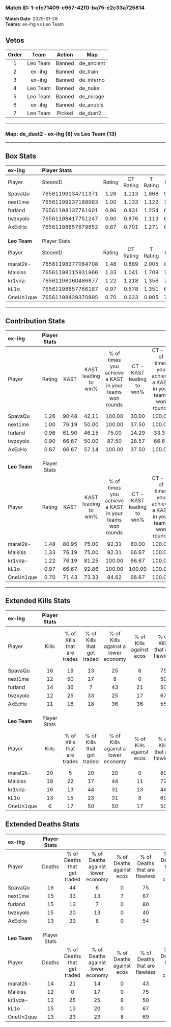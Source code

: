 ### Match ID: 1-cfe71409-c957-42f0-ba75-e2c33a725814  
**Match Date**: 2025-01-28  
**Teams**: ex-ihg vs Leo Team  

## Vetos  

| Order | Team | Action | Map |
| :---: | :--: | :----: | --- |
| 1 | Leo Team | Banned | de_ancient |
| 2 | ex-ihg | Banned | de_train |
| 3 | ex-ihg | Banned | de_inferno |
| 4 | Leo Team | Banned | de_nuke |
| 5 | Leo Team | Banned | de_mirage |
| 6 | ex-ihg | Banned | de_anubis |
| 7 | Leo Team | Picked | de_dust2 |

---  

### **Map**: de_dust2 - ex-ihg (8) vs Leo Team (13)  
---  

## Box Stats  

| **ex-ihg**   | Player Stats      |        |           |          |       |       |       |         |        |      |     |
| :- | :- | :-: | :-: | :-: | :-: | :-: | :-: | :-: | :-: | :-: | :-: |
| Player       | SteamID           | Rating | CT Rating | T Rating | KAST  |  ADR  | Kills | Assists | Deaths | K/D  | HS% |
| SpavaQu      | 76561199134711371 |  1.26  |   1.113   |  1.868   | 90.48 | 82.3  |  16   |    4    |   16   | 1.00 | 50  |
| next1me      | 76561199237188983 |  1.00  |   1.133   |  1.122   | 76.19 | 77.0  |  12   |    5    |   15   | 0.80 | 50  |
| furland      | 76561198137761601 |  0.96  |   0.831   |  1.254   | 61.90 | 71.2  |  14   |    4    |   15   | 0.93 | 42  |
| twzxyolo     | 76561198417751247 |  0.90  |   0.876   |  1.113   | 66.67 | 69.0  |  12   |    4    |   15   | 0.80 | 41  |
| AxEcHo       | 76561198857679852 |  0.87  |   0.701   |  1.271   | 66.67 | 58.9  |  11   |    2    |   13   | 0.85 | 63  |
|              |                   |        |           |          |       |       |       |         |        |      |     |
|              |                   |        |           |          |       |       |       |         |        |      |     |
|              |                   |        |           |          |       |       |       |         |        |      |     |
| **Leo Team** | Player Stats      |        |           |          |       |       |       |         |        |      |     |
| Player       | SteamID           | Rating | CT Rating | T Rating | KAST  |  ADR  | Kills | Assists | Deaths | K/D  | HS% |
| marat2k-     | 76561198277084708 |  1.48  |   0.889   |  2.005   | 80.95 | 109.8 |  20   |    2    |   14   | 1.43 | 65  |
| Malkiss      | 76561198115931966 |  1.33  |   1.041   |  1.709   | 76.19 | 84.7  |  18   |    0    |   12   | 1.50 | 22  |
| kr1vda-      | 76561198160486877 |  1.22  |   1.218   |  1.356   | 76.19 | 74.8  |  16   |    2    |   12   | 1.33 | 62  |
| kL1o         | 76561198857766187 |  0.97  |   0.578   |  1.351   | 66.67 | 72.8  |  13   |    7    |   15   | 0.87 | 69  |
| OneUn1que    | 76561198429370895 |  0.70  |   0.623   |  0.905   | 71.43 | 52.1  |   6   |    8    |   13   | 0.46 | 83  |
---  

## Contribution Stats  

| **ex-ihg**   | Player Stats |       |                      |                                                        |                           |                                                             |                          |                                                            |
| :- | :-: | :-: | :-: | :-: | :-: | :-: | :-: | :-: |
| Player       |    Rating    | KAST  | KAST leading to win% | % of times you achieve a KAST in your teams won rounds | CT - KAST leading to win% | CT - % of times you achieve a KAST in your teams won rounds | T - KAST leading to win% | T - % of times you achieve a KAST in your teams won rounds |
| SpavaQu      |     1.26     | 90.48 |        42.11         |                         100.00                         |           30.00           |                           100.00                            |          55.56           |                           100.00                           |
| next1me      |     1.00     | 76.19 |        50.00         |                         100.00                         |           37.50           |                           100.00                            |          62.50           |                           100.00                           |
| furland      |     0.96     | 61.90 |        46.15         |                         75.00                          |           14.29           |                            33.33                            |          83.33           |                           100.00                           |
| twzxyolo     |     0.90     | 66.67 |        50.00         |                         87.50                          |           28.57           |                            66.67                            |          71.43           |                           100.00                           |
| AxEcHo       |     0.87     | 66.67 |        57.14         |                         100.00                         |           37.50           |                           100.00                            |          83.33           |                           100.00                           |
|              |              |       |                      |                                                        |                           |                                                             |                          |                                                            |
|              |              |       |                      |                                                        |                           |                                                             |                          |                                                            |
|              |              |       |                      |                                                        |                           |                                                             |                          |                                                            |
| **Leo Team** | Player Stats |       |                      |                                                        |                           |                                                             |                          |                                                            |
| Player       |    Rating    | KAST  | KAST leading to win% | % of times you achieve a KAST in your teams won rounds | CT - KAST leading to win% | CT - % of times you achieve a KAST in your teams won rounds | T - KAST leading to win% | T - % of times you achieve a KAST in your teams won rounds |
| marat2k-     |     1.48     | 80.95 |        75.00         |                         92.31                          |           80.00           |                           100.00                            |          72.73           |                           88.89                            |
| Malkiss      |     1.33     | 76.19 |        75.00         |                         92.31                          |           66.67           |                           100.00                            |          80.00           |                           88.89                            |
| kr1vda-      |     1.22     | 76.19 |        81.25         |                         100.00                         |           66.67           |                           100.00                            |          90.00           |                           100.00                           |
| kL1o         |     0.97     | 66.67 |        92.86         |                         100.00                         |          100.00           |                           100.00                            |          90.00           |                           100.00                           |
| OneUn1que    |     0.70     | 71.43 |        73.33         |                         84.62                          |           66.67           |                           100.00                            |          77.78           |                           77.78                            |
---  

## Extended Kills Stats  

| **ex-ihg**   | Player Stats |                            |                            |                                    |                         |                              |                                 |                                       |                    |           |
| :- | :-: | :-: | :-: | :-: | :-: | :-: | :-: | :-: | :-: | :-: |
| Player       |    Kills     | % of Kills that are trades | % of Kills that got traded | % of Kills against a lower economy | % of Kills against ecos | % of Kills that are flawless | % of Kills that are close duels | % of Kills that are assisted by flash | Pistol Round Kills | AWP Kills |
| SpavaQu      |      16      |             19             |             13             |                 25                 |            6            |              75              |                6                |                  19                   |         1          |     2     |
| next1me      |      12      |             50             |             17             |                 8                  |            0            |              50              |               25                |                   0                   |         2          |     0     |
| furland      |      14      |             36             |             7              |                 43                 |           21            |              50              |                7                |                   0                   |         3          |     0     |
| twzxyolo     |      12      |             25             |             33             |                 25                 |           17            |              67              |                8                |                   0                   |         0          |     0     |
| AxEcHo       |      11      |             18             |             18             |                 36                 |           36            |              55              |                0                |                   0                   |         0          |     0     |
|              |              |                            |                            |                                    |                         |                              |                                 |                                       |                    |           |
|              |              |                            |                            |                                    |                         |                              |                                 |                                       |                    |           |
|              |              |                            |                            |                                    |                         |                              |                                 |                                       |                    |           |
| **Leo Team** | Player Stats |                            |                            |                                    |                         |                              |                                 |                                       |                    |           |
| Player       |    Kills     | % of Kills that are trades | % of Kills that got traded | % of Kills against a lower economy | % of Kills against ecos | % of Kills that are flawless | % of Kills that are close duels | % of Kills that are assisted by flash | Pistol Round Kills | AWP Kills |
| marat2k-     |      20      |             5              |             20             |                 20                 |            0            |              80              |                5                |                   5                   |         3          |     0     |
| Malkiss      |      18      |             22             |             17             |                 44                 |           11            |              72              |                0                |                   6                   |         0          |    12     |
| kr1vda-      |      16      |             13             |             44             |                 31                 |           13            |              44              |               13                |                   6                   |         3          |     0     |
| kL1o         |      13      |             15             |             23             |                 31                 |            8            |              69              |                0                |                   0                   |         1          |     0     |
| OneUn1que    |      6       |             17             |             50             |                 50                 |           17            |              50              |               17                |                   0                   |         1          |     0     |
## Extended Deaths Stats  

| **ex-ihg**   | Player Stats |                             |                                   |                          |                               |                            |                           |               |
| :- | :-: | :-: | :-: | :-: | :-: | :-: | :-: | :-: |
| Player       |    Deaths    | % of Deaths that get traded | % of Deaths against lower economy | % of Deaths against ecos | % of Deaths that are flawless | % of Deaths that are close | % of Deaths while blinded | Deaths to AWP |
| SpavaQu      |      16      |             44              |                 6                 |            0             |              75               |             0              |             0             |       1       |
| next1me      |      15      |             33              |                13                 |            7             |              67               |             13             |             7             |       2       |
| furland      |      15      |             13              |                 7                 |            0             |              80               |             0              |             0             |       6       |
| twzxyolo     |      15      |             20              |                13                 |            0             |              40               |             13             |             0             |       2       |
| AxEcHo       |      13      |             23              |                 8                 |            0             |              54               |             0              |            15             |       0       |
|              |              |                             |                                   |                          |                               |                            |                           |               |
|              |              |                             |                                   |                          |                               |                            |                           |               |
|              |              |                             |                                   |                          |                               |                            |                           |               |
| **Leo Team** | Player Stats |                             |                                   |                          |                               |                            |                           |               |
| Player       |    Deaths    | % of Deaths that get traded | % of Deaths against lower economy | % of Deaths against ecos | % of Deaths that are flawless | % of Deaths that are close | % of Deaths while blinded | Deaths to AWP |
| marat2k-     |      14      |             21              |                14                 |            0             |              43               |             21             |             7             |       1       |
| Malkiss      |      12      |              0              |                17                 |            0             |              75               |             0              |             0             |       0       |
| kr1vda-      |      12      |             25              |                25                 |            8             |              50               |             8              |             0             |       1       |
| kL1o         |      15      |             13              |                20                 |            0             |              67               |             0              |             0             |       0       |
| OneUn1que    |      13      |             23              |                23                 |            8             |              69               |             15             |            15             |       1       |
